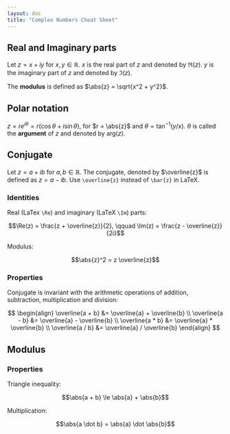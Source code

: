 ```yaml
---
layout: doc
title: "Complex Numbers Cheat Sheet"
---
```


## Real and Imaginary parts

Let $z = x + iy$ for $x, y \in \mathbb{R}$. $x$ is the real part of $z$ and denoted by $\Re(z)$. $y$ is the imaginary part of $z$ and denoted by $\Im(z)$.

The **modulus** is defined as $\abs{z} = \sqrt{x^2 + y^2}$.

## Polar notation

$z = r e^{i \theta} = r (\cos \theta + i \sin \theta)$, for $r = \abs{z}$ and $\theta = \tan^{-1}(y/x)$. $\theta$ is called the **argument** of $z$ and denoted by $\mbox{arg}(z)$.

## Conjugate

Let $z = a + ib$ for $a, b \in \mathbb{R}$. The conjugate, denoted by $\overline{z}$ is defined as $z = a - ib$. Use `\overline{z}` instead of `\bar{z}` in LaTeX.

### Identities

Real (LaTex `\Re`) and imaginary (LaTeX `\Im`) parts:

$$\Re(z) = \frac{z + \overline{z}}{2}, \qquad \Im(z) = \frac{z - \overline{z}}{2i}$$

Modulus:

$$\abs{z}^2 = z \overline{z}$$

### Properties

Conjugate is invariant with the arithmetic operations of addition, subtraction, multiplication and division:

$$
\begin{align}
\overline{a + b} &= \overline{a} + \overline{b} \\
\overline{a - b} &= \overline{a} - \overline{b} \\
\overline{a * b} &= \overline{a} * \overline{b} \\
\overline{a / b} &= \overline{a} / \overline{b}
\end{align}
$$

## Modulus

### Properties

Triangle inequality:

$$\abs{a + b} \le \abs{a} + \abs{b}$$

Multiplication:

$$\abs{a \dot b} = \abs{a} \dot \abs{b}$$
